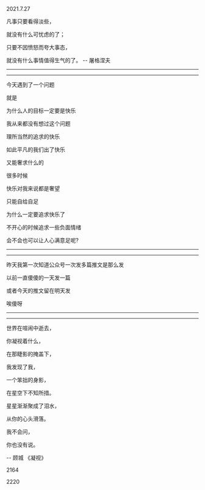 2021.7.27

凡事只要看得淡些，

就没有什么可忧虑的了；

只要不因愤怒而夸大事态，

就没有什么事情值得生气的了。 -- 屠格涅夫

--------

---------



今天遇到了一个问题

就是

为什么人的目标一定要是快乐

我从来都没有想过这个问题

理所当然的追求的快乐

如此平凡的我们出了快乐

又能奢求什么的

很多时候

快乐对我来说都是奢望

只能自给自足

为什么一定要追求快乐了

不开心的时候追求一些负面情绪

会不会也可以让人心满意足呢?

------------

-------------

昨天我第一次知道公众号一次发多篇推文是那么发

以前一直傻傻的一天发一篇

或者今天的推文留在明天发

唉傻呀

--------

------------

世界在喧闹中逝去，

你凝视着什么，

在那睫影的掩盖下，

我发现了我，

一个笨拙的身影，

在星空下不知所措。

星星渐渐聚成了泪水，

从你的心头滑落。

我不会问，

你也没有说。

 -- 顾城 《凝视》

2164

2220

